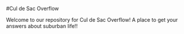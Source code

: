 #Cul de Sac Overflow

Welcome to our repository for Cul de Sac Overflow! A place to get your answers about suburban life!! 
